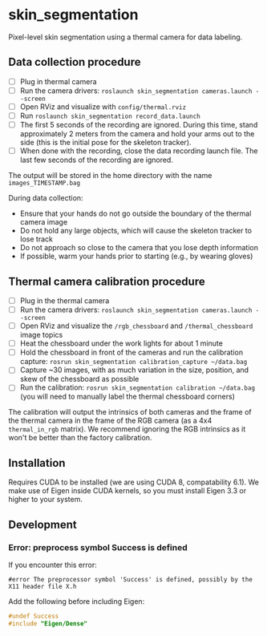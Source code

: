 # skin_segmentation
Pixel-level skin segmentation using a thermal camera for data labeling.

## Data collection procedure
- [ ] Plug in thermal camera
- [ ] Run the camera drivers: `roslaunch skin_segmentation cameras.launch --screen`
- [ ] Open RViz and visualize with `config/thermal.rviz`
- [ ] Run `roslaunch skin_segmentation record_data.launch`
- [ ] The first 5 seconds of the recording are ignored. During this time, stand approximately 2 meters from the camera and hold your arms out to the side (this is the initial pose for the skeleton tracker).
- [ ] When done with the recording, close the data recording launch file. The last few seconds of the recording are ignored.

The output will be stored in the home directory with the name `images_TIMESTAMP.bag`

During data collection:
- Ensure that your hands do not go outside the boundary of the thermal camera image
- Do not hold any large objects, which will cause the skeleton tracker to lose track
- Do not approach so close to the camera that you lose depth information
- If possible, warm your hands prior to starting (e.g., by wearing gloves)

## Thermal camera calibration procedure
- [ ] Plug in the thermal camera
- [ ] Run the camera drivers: `roslaunch skin_segmentation cameras.launch --screen`
- [ ] Open RViz and visualize the `/rgb_chessboard` and `/thermal_chessboard` image topics
- [ ] Heat the chessboard under the work lights for about 1 minute
- [ ] Hold the chessboard in front of the cameras and run the calibration capture: `rosrun skin_segmentation calibration_capture ~/data.bag`
- [ ] Capture ~30 images, with as much variation in the size, position, and skew of the chessboard as possible
- [ ] Run the calibration: `rosrun skin_segmentation calibration ~/data.bag` (you will need to manually label the thermal chessboard corners)

The calibration will output the intrinsics of both cameras and the frame of the thermal camera in the frame of the RGB camera (as a 4x4 `thermal_in_rgb` matrix).
We recommend ignoring the RGB intrinsics as it won't be better than the factory calibration.

## Installation
Requires CUDA to be installed (we are using CUDA 8, compatability 6.1).
We make use of Eigen inside CUDA kernels, so you must install Eigen 3.3 or higher to your system.

## Development
### Error: preprocess symbol Success is defined
If you encounter this error:
```
#error The preprocessor symbol 'Success' is defined, possibly by the X11 header file X.h
```

Add the following before including Eigen:
```cpp
#undef Success
#include "Eigen/Dense"
```
